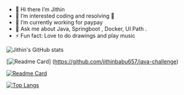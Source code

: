 - 👋 Hi there I’m Jithin
- 👀 I’m interested coding and resolving 🐞
- 🌱 I’m currently working for paypay
- 💬 Ask me about Java, Springboot , Docker, UI Path .
- ⚡ Fun fact: Love to do drawings and play music

![Jithin's GitHub stats](https://github-readme-stats.vercel.app/api?username=jithinbabu657&theme=tokyonight&show_icons=true&count_private=true&include_all_commits)

[![Readme Card](https://github-readme-stats.vercel.app/api/pin/?username=jithinbabu657&repo=java-challenge&theme=tokyonight&show_icons=true)]
(https://github.com/jithinbabu657/java-challenge)

[![Readme Card](https://github-readme-stats.vercel.app/api/pin/?username=jithinbabu657&repo=kafka&theme=tokyonight&show_icons=true)](https://github.com/jithinbabu657/kafka)

[![Top Langs](https://github-readme-stats.vercel.app/api/top-langs/?username=jithinbabu657&layout=compact&theme=nightowl&show_icons=true)](https://github.com/jithinbabu657)
<!---
jithinbabu657/jithinbabu657 is a ✨ special ✨ repository because its `README.md` (this file) appears on your GitHub profile.
You can click the Preview link to take a look at your changes.
--->
